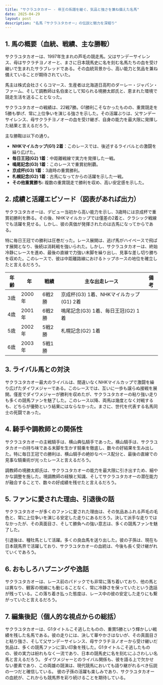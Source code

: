 ```yaml
---
title: "サクラユタカオー - 帝王の系譜を継ぐ、気品と強さを兼ね備えた名馬"
date: 2025-04-29
layout: post
description: "名馬『サクラユタカオー』の伝説と魅力を深堀り"
---
```


## 1. 馬の概要（血統、戦績、主な勝鞍）

サクラユタカオーは、1997年生まれの芦毛の競走馬。父はサンデーサイレンス、母はサクラチヨノオーと、まさに日本競馬史に名を刻む名馬たちの血を受け継いで生まれたサラブレッドである。その血統背景から、高い能力と気品を兼ね備えていることが期待されていた。

馬主は株式会社さくらコマース、生産者は北海道日高町のダーレー・ジャパン・ファーム、そして調教師は名伯楽として知られる境勝太郎氏と、恵まれた環境で競走生活を送ることとなった。

サクラユタカオーの戦績は、22戦7勝。G1勝利こそなかったものの、重賞競走を5勝も挙げ、常に上位争いを演じる強さを示した。その活躍ぶりは、父サンデーサイレンス、母サクラチヨノオーの血を受け継ぎ、自身の能力を最大限に発揮した結果と言えるだろう。

主な勝鞍は以下の通り。

* **NHKマイルカップ(G1) 2着**：このレースでは、後述するライバルとの激闘を繰り広げた。
* **毎日王冠(G2) 1着**：中距離戦線で実力を発揮した一戦。
* **鳴尾記念(G3) 1着**：このレースで重賞初制覇。
* **京成杯(G3) 1着**：3歳時の重賞勝利。
* **札幌記念(G2) 1着**：古馬になってからの活躍を示した一戦。
* **その他重賞勝ち:**  複数の重賞競走で勝利を収め、高い安定感を示した。


## 2. 成績と活躍エピソード（図表があれば出力）

サクラユタカオーは、デビュー当初から高い能力を示し、3歳時には京成杯で重賞初勝利を飾る。その後、NHKマイルカップでは僅差の2着と、クラシック戦線でも活躍を見せる。しかし、彼の真価が発揮されたのは古馬になってからである。

特に毎日王冠での勝利は圧巻だった。レース展開は、逃げ馬がハイペースで飛ばす展開となり、後続は消耗戦を強いられた。しかし、サクラユタカオーは、終始冷静にレースを進め、最後の直線で力強い末脚を繰り出し、見事な差し切り勝ちを収めた。このレースで、彼は中距離路線におけるトップホースの地位を確立したと言えるだろう。

| 年齢 | 年 | 戦績 | 主な出走レース | 備考 |
|---|---|---|---|---|
| 3歳 | 2000年 | 6戦2勝 | 京成杯(G3) 1着、NHKマイルカップ(G1) 2着 |  |
| 4歳 | 2001年 | 6戦2勝 | 鳴尾記念(G3) 1着、毎日王冠(G2) 1着 |  |
| 5歳 | 2002年 | 5戦2勝 | 札幌記念(G2) 1着 |  |
| 6歳 | 2003年 | 5戦1勝 |  |  |


## 3. ライバル馬との対決

サクラユタカオー最大のライバルは、間違いなくNHKマイルカップで激闘を繰り広げたダイワメジャーである。このレースでは、互いに一歩も譲らぬ接戦を展開。僅差でダイワメジャーが勝利を収めたが、サクラユタカオーの粘り強い走りも多くの競馬ファンを魅了した。このレース以降、両馬は幾度となく対戦するも、どちらが優勢という結果にはならなかった。まさに、世代を代表する名馬同士の死闘であった。


## 4. 騎手や調教師との関係性

サクラユタカオーの主戦騎手は、横山典弘騎手であった。横山騎手は、サクラユタカオーの持ち味である末脚を生かす騎乗を徹底し、数々の好結果を生み出した。特に毎日王冠での勝利は、横山騎手の絶妙なペース配分と、最後の直線での見事な騎乗術が光ったレースと言えるだろう。

調教師の境勝太郎氏は、サクラユタカオーの能力を最大限に引き出すため、細やかな調整を施した。境調教師の経験と知識、そしてサクラユタカオーの潜在能力が融合することで、数々の好成績を残せたと言えるだろう。


## 5. ファンに愛された理由、引退後の話

サクラユタカオーが多くのファンに愛された理由は、その気品あふれる芦毛の毛色と、常に上位争いを演じる安定した走りにあるだろう。決して派手な走りではなかったが、その真面目さ、そして勝負への強い意志は、多くの競馬ファンを魅了した。

引退後は、種牡馬として活躍。多くの良血馬を送り出した。彼の子孫は、現在も日本競馬界で活躍しており、サクラユタカオーの血統は、今後も長く受け継がれていくであろう。


## 6. おもしろハプニングや逸話

サクラユタカオーは、レース前のパドックでも非常に落ち着いており、他の馬とは異なり、観客の視線にも動じることなく、常に冷静さを保っていたという逸話が残っている。この落ち着き払った態度は、レース中の彼の安定した走りにも繋がっていたと言えるだろう。


## 7. 編集後記（個人的な視点からの総括）

サクラユタカオーは、G1タイトルこそ逃したものの、重賞5勝という輝かしい戦績を残した名馬である。彼の走りには、決して華やかさはないが、その真面目さと粘り強さ、そして父サンデーサイレンス、母サクラチヨノオーから受け継いだ気品は、多くの競馬ファンに深い印象を残した。G1タイトルこそ逃したものの、彼の実力は紛れもなく一流であり、日本の競馬史に名を刻むにふさわしい名馬と言えるだろう。  ダイワメジャーとのライバル関係も、彼を語る上で欠かせない要素であり、この両雄の競演は、現代競馬においても語り継がれるべき伝説の一つだと確信している。  彼の子孫の活躍も楽しみであり、サクラユタカオーの血統が、これからも競馬界を彩り続けることを期待している。
